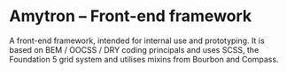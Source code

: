 <h1>Amytron – Front-end framework</h1>
<p>A front-end framework, intended for internal use and prototyping. It is based on BEM / OOCSS / DRY coding principals and uses SCSS, the Foundation 5 grid system and utilises mixins from Bourbon and Compass. </p>